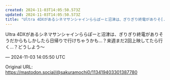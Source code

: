 ```yaml
---
created: 2024-11-03T14:05:50.573Z
updated: 2024-11-03T14:05:50.573Z
title: "Ultra 4DXがあるシネマサンシャインららぽーと沼津は、ぎりぎり終電がありそ[...]"
---
```


<p>Ultra 4DXがあるシネマサンシャインららぽーと沼津は、ぎりぎり終電がありそうだからもしかしたら日帰りで行けちゃうかも…？来週まだ2回上映してたら行く…？どうしよう〜</p>

&mdash; 2024-11-03 14:05:50 UTC

Original URL: https://mastodon.social/@sakuramochi0/113419403301387780
